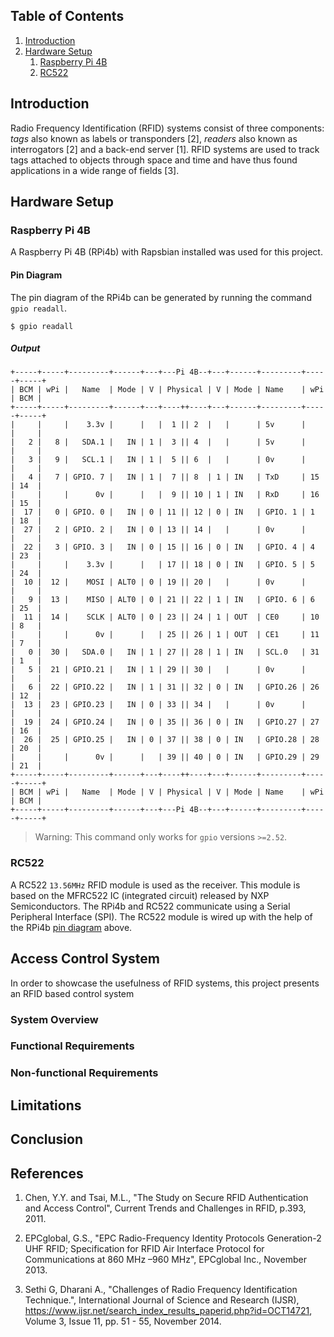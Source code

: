 ## Table of Contents
1. [Introduction](#introduction)
2. [Hardware Setup](#hardware-setup)
    1. [Raspberry Pi 4B](#rasperry-pi-4b)
    2. [RC522](#rc522)


## Introduction

Radio Frequency Identification (RFID) systems consist of three components: *tags* also known as labels or transponders [2], *readers* also known as interrogators [2] and a back-end server [1]. RFID systems are used to track tags attached to objects through space and time and have thus found applications in a wide range of fields [3].

## Hardware Setup

### Raspberry Pi 4B

A Raspberry Pi 4B (RPi4b) with Rapsbian installed was used for this project.

#### Pin Diagram

The pin diagram of the RPi4b can be generated by running the command `gpio readall`.

    $ gpio readall

##### Output

    +-----+-----+---------+------+---+---Pi 4B--+---+------+---------+-----+-----+
    | BCM | wPi |   Name  | Mode | V | Physical | V | Mode | Name    | wPi | BCM |
    +-----+-----+---------+------+---+----++----+---+------+---------+-----+-----+
    |     |     |    3.3v |      |   |  1 || 2  |   |      | 5v      |     |     |
    |   2 |   8 |   SDA.1 |   IN | 1 |  3 || 4  |   |      | 5v      |     |     |
    |   3 |   9 |   SCL.1 |   IN | 1 |  5 || 6  |   |      | 0v      |     |     |
    |   4 |   7 | GPIO. 7 |   IN | 1 |  7 || 8  | 1 | IN   | TxD     | 15  | 14  |
    |     |     |      0v |      |   |  9 || 10 | 1 | IN   | RxD     | 16  | 15  |
    |  17 |   0 | GPIO. 0 |   IN | 0 | 11 || 12 | 0 | IN   | GPIO. 1 | 1   | 18  |
    |  27 |   2 | GPIO. 2 |   IN | 0 | 13 || 14 |   |      | 0v      |     |     |
    |  22 |   3 | GPIO. 3 |   IN | 0 | 15 || 16 | 0 | IN   | GPIO. 4 | 4   | 23  |
    |     |     |    3.3v |      |   | 17 || 18 | 0 | IN   | GPIO. 5 | 5   | 24  |
    |  10 |  12 |    MOSI | ALT0 | 0 | 19 || 20 |   |      | 0v      |     |     |
    |   9 |  13 |    MISO | ALT0 | 0 | 21 || 22 | 1 | IN   | GPIO. 6 | 6   | 25  |
    |  11 |  14 |    SCLK | ALT0 | 0 | 23 || 24 | 1 | OUT  | CE0     | 10  | 8   |
    |     |     |      0v |      |   | 25 || 26 | 1 | OUT  | CE1     | 11  | 7   |
    |   0 |  30 |   SDA.0 |   IN | 1 | 27 || 28 | 1 | IN   | SCL.0   | 31  | 1   |
    |   5 |  21 | GPIO.21 |   IN | 1 | 29 || 30 |   |      | 0v      |     |     |
    |   6 |  22 | GPIO.22 |   IN | 1 | 31 || 32 | 0 | IN   | GPIO.26 | 26  | 12  |
    |  13 |  23 | GPIO.23 |   IN | 0 | 33 || 34 |   |      | 0v      |     |     |
    |  19 |  24 | GPIO.24 |   IN | 0 | 35 || 36 | 0 | IN   | GPIO.27 | 27  | 16  |
    |  26 |  25 | GPIO.25 |   IN | 0 | 37 || 38 | 0 | IN   | GPIO.28 | 28  | 20  |
    |     |     |      0v |      |   | 39 || 40 | 0 | IN   | GPIO.29 | 29  | 21  |
    +-----+-----+---------+------+---+----++----+---+------+---------+-----+-----+
    | BCM | wPi |   Name  | Mode | V | Physical | V | Mode | Name    | wPi | BCM |
    +-----+-----+---------+------+---+---Pi 4B--+---+------+---------+-----+-----+

>Warning: This command only works for `gpio` versions `>=2.52`.

### RC522

A RC522 `13.56MHz` RFID module is used as the receiver. This module is based on the MFRC522 IC (integrated circuit) released by NXP Semiconductors. The RPi4b and RC522 communicate using a Serial Peripheral Interface (SPI). The RC522 module is wired up with the help of the RPi4b [pin diagram](#output) above. 

## Access Control System

In order to showcase the usefulness of RFID systems, this project presents an RFID based control system

### System Overview

### Functional Requirements

### Non-functional Requirements

## Limitations

## Conclusion

## References

1. Chen, Y.Y. and Tsai, M.L., "The Study on Secure RFID Authentication and Access Control", Current Trends and Challenges in RFID, p.393, 2011.

2. EPCglobal, G.S., "EPC Radio-Frequency Identity Protocols Generation-2 UHF RFID; Specification for RFID Air Interface Protocol for Communications at 860 MHz –960 MHz", EPCglobal Inc., November 2013.

3. Sethi G, Dharani A., "Challenges of Radio Frequency Identification Technique.", International Journal of Science and Research (IJSR), https://www.ijsr.net/search_index_results_paperid.php?id=OCT14721, Volume 3, Issue 11, pp. 51 - 55, November 2014. 